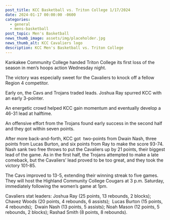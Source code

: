 ```yaml
---
post_title: KCC Basketball vs. Triton College 1/17/2024
date: 2024-01-17 00:00:00 -0600
categories:
  - general
  - mens-basketball
post_topic: Men's Basketball
news_thumb_image: assets/img/placeholder.jpg
news_thumb_alt: KCC Cavaliers logo
description: KCC Men's Basketball vs. Triton College
---
```

Kankakee Community College handed Triton College its first loss of the season in men’s hoops action Wednesday night.&nbsp;

The victory was especially sweet for the Cavaliers to knock off a fellow Region 4 competitor.

Early on, the Cavs and Trojans traded leads. Joshua Ray spurred KCC with an early 3-pointer.

An energetic crowd helped KCC gain momentum and eventually develop a&nbsp; 46-31 lead at halftime.

An offensive effort from the Trojans found early success in the second half and they got within seven points.&nbsp;

After more back-and-forth, KCC got&nbsp; two-points from Dwain Nash, three points from Lucas Burton, and six points from Ray to make the score 93-74.&nbsp; Nash sank two free throws to put the Cavaliers up by 21 points, their biggest lead of the game. As in the first half, the Trojans attempted to make a late comeback, but the Cavaliers’ lead proved to be too great, and they took the victory 101-85.

The Cavs improved to 13-5, extending their winning streak to five games. They will host the Highland Community College Cougars at 3 p.m. Saturday, immediately following the women’s game at 1pm.

Cavaliers stat leaders: Joshua Ray (25 points, 13 rebounds, 2 blocks); Chavez Woods (20 points, 4 rebounds, 6 assists);&nbsp; Lucas Burton (15 points, 4 rebounds);&nbsp; Dwain Nash (13 points, 5 assists); Noah Mason (12 points, 5 rebounds, 2 blocks); Rashad Smith (8 points, 8 rebounds).&nbsp;&nbsp;